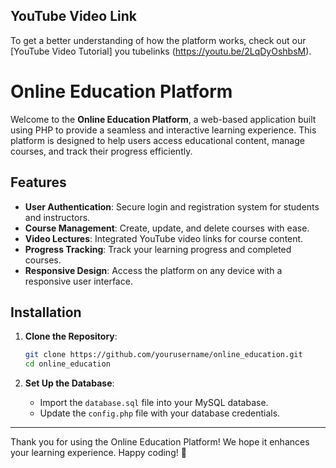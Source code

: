 
## YouTube Video Link

To get a better understanding of how the platform works, 
check out our [YouTube Video Tutorial]
 you tubelinks (https://youtu.be/2LqDyOshbsM).
 

# Online Education Platform

Welcome to the **Online Education Platform**, a web-based application built using PHP to provide a seamless and interactive learning experience.
This platform is designed to help users access educational content, manage courses, and track their progress efficiently.

## Features

- **User Authentication**: Secure login and registration system for students and instructors.
- **Course Management**: Create, update, and delete courses with ease.
- **Video Lectures**: Integrated YouTube video links for course content.
- **Progress Tracking**: Track your learning progress and completed courses.
- **Responsive Design**: Access the platform on any device with a responsive user interface.

## Installation

1. **Clone the Repository**:
   ```bash
   git clone https://github.com/yourusername/online_education.git
   cd online_education
   ```

2. **Set Up the Database**:
   - Import the `database.sql` file into your MySQL database.
   - Update the `config.php` file with your database credentials.

---

Thank you for using the Online Education Platform! We hope it enhances your learning experience. Happy coding! 🚀
